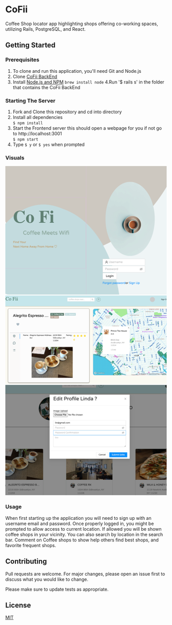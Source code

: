 # CoFii

Coffee Shop locator app highlighting shops offering co-working spaces, utilizing Rails, PostgreSQL, and React.

## Getting Started

### Prerequisites

1. To clone and run this application, you'll need Git and Node.js
2. Clone [CoFii BackEnd](https://github.com/21shield/CoFii-back)
  3. Install [Node.js and NPM](https://www.npmjs.com/get-npm)
`brew install node`
4.Run '$ rails s' in the folder that contains the CoFii BackEnd

### Starting The Server

 1. Fork and Clone this repository and cd into directory
 2. Install all dependencies\
  `$ npm install`
 3. Start the Frontend server this should open a webpage for you if not go to http://localhost:3001 \
 `$ npm start`
 4. Type `$ y` or `$ yes` when prompted

### Visuals
![landingPage](./images/landing.png)
![DashBoard](./images/dashboard.png)
![usersPage](./images/usersPage.png)

### Usage

When first starting up the application you will need to sign up with an username email and password. Once properly logged in, you might be prompted to allow access to current location. If allowed you will be shown coffee shops in your vicinity. You can also search by location in the search bar. Comment on Coffee shops to show help others find best shops, and favorite frequent shops.


## Contributing
Pull requests are welcome. For major changes, please open an issue first to discuss what you would like to change.

Please make sure to update tests as appropriate.

## License
[MIT](https://choosealicense.com/licenses/mit/)

